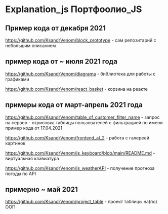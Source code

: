 Explanation_js Портфоолио_JS
============================

Пример кода от декабря 2021
---------------------------
https://github.com/KsandrVenom/block_prototype - сам репозитарий с небольшим описанием


пример кода от ~ июля 2021 года
-------------------------------

https://github.com/KsandrVenom/diagrama - библиотека для работы с графиками

https://github.com/KsandrVenom/react_basket - корзина на реакте
 
примеры кода от март-апрель 2021 года
-------------------------------------

https://github.com/KsandrVenom/table_of_customer_filter_name - запрос на сервер - отрисовка таблицы пользователей с фильтрацией по имени пример кода от 17.04.2021

https://github.com/KsandrVenom/frontend_al_2 - работа с галереей картинок

https://github.com/KsandrVenom/js_keyboard/blob/main/README.md - виртуальная клавиатура

https://github.com/KsandrVenom/js_weatherAPI - получение прогноза погоды по API


примерно ~ май 2021
-------------------

https://github.com/KsandrVenom/project_table - проект таблицы на(по) ООП
